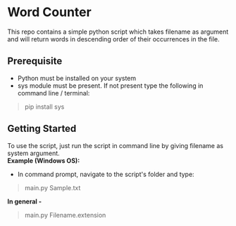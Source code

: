 # Word Counter

This repo contains a simple python script which takes filename as argument and will return words in descending order of their occurrences in the file.

## Prerequisite

- Python must be installed on your system
- sys module must be present. If not present type the following in command line / terminal:
> pip install sys

## Getting Started

To use the script, just run the script in command line by giving filename as system argument.<br>
**Example (Windows OS):**
- In command prompt, navigate to the script's folder and type:
> main.py Sample.txt

 **In general -**
> main.py Filename.extension

